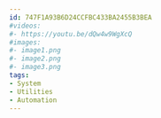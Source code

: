 ```yaml
---
id: 747F1A93B6D24CCFBC433BA2455B3BEA
#videos:
#- https://youtu.be/dQw4w9WgXcQ
#images:
#- image1.png
#- image2.png
#- image3.png
tags:
- System
- Utilities
- Automation
---
```

